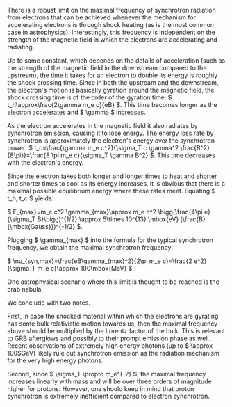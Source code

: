 There is a robust limit on the maximal frequency of synchrotron radiation from electrons that can be achieved whenever the mechanism for accelerating electrons is through shock heating (as is the most common case in astrophysics). Interestingly, this frequency is independent on the strength of the magnetic field in which the electrons are accelerating and radiating.  

Up to same constant, which depends on the details of acceleration (such as the strength of the magnetic field in the downstream compared to the upstream), the time it takes for an electron to double its energy is roughly the shock crossing time. Since in both the upstream and the downstream, the electron's motion is basically gyration around the magnetic field, the shock crossing time is of the order of the gyration time: $ t_h\approx\frac{2\gamma m_e c}{eB} $. This time becomes longer as the electron accelerates and $ \gamma $ increases. 

As the electron accelerates in the magnetic field it also radiates by synchrotron emission, causing it to lose energy. The energy loss rate by synchrotron is approximately the electron's energy over the synchrotron power: $ t_c=\frac{\gamma m_e c^2}{\sigma_T c \gamma^2 \frac{B^2}{8\pi}}=\frac{8 \pi m_e c}{\sigma_T \gamma B^2} $. This time decreases with the electron's energy.

Since the electron takes both longer and longer times to heat and shorter and shorter times to cool as its energy increases, it is obvious that there is a maximal possible equilibrium energy where these rates meet. Equating $ t_h, t_c $ yields:

$ E_{max}=m_e c^2 \gamma_{max}\approx m_e c^2 \bigg(\frac{4\pi e}{\sigma_T B}\bigg)^{1/2} \approx 5\times 10^{13} \mbox{eV} (\frac{B}{\mbox{Gauss}})^{-1/2} $.

Plugging $ \gamma_{max} $ into the formula for the typical synchrotron frequency, we obtain the maximal synchrotron frequency:

$ \nu_{syn,max}=\frac{eB\gamma_{max}^2}{2\pi m_e c}=\frac{2 e^2}{\sigma_T m_e c}\approx 100\mbox{MeV} $.

One astrophysical scenario where this limit is thought to be reached is the crab nebula.

We conclude with two notes.

First, in case the shocked material within which the electrons are gyrating has some bulk relativistic motion towards us, then the maximal frequency above should be multiplied by the Lorentz factor of the bulk. This is relevant to GRB afterglows and possibly to their prompt emission phase as well. Recent observations of extremely high energy photons (up to $ \approx 100$GeV) likely rule out synchrotron emission as the radiation mechanism for the very high energy photons.

Second, since $ \sigma_T \propto m_e^{-2} $, the maximal frequency increases linearly with mass and will be over three orders of magnitude higher for protons. However, one should keep in mind that proton synchrotron is extremely inefficient compared to electron synchrotron.